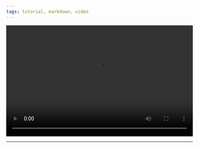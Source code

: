 ```yaml
---
tags: tutorial, markdown, video
---
```


<video controls width="100%" height="300px">
<source type="video/mp4" src="https://cloud.vorbild.top/index.php/s/GoUuPYmU29GfkYk/download?path=%2F&files=Obsidian-Hilfe.mp4" />
</video>

---

